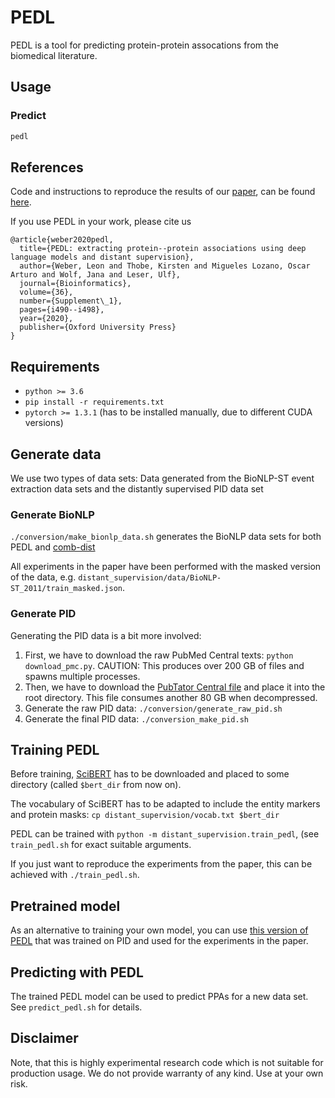 # PEDL

PEDL is a tool for predicting protein-protein assocations from the biomedical literature.


## Usage

### Predict
```bash
pedl 
```




## References
Code and instructions to reproduce the results of our [paper](https://academic.oup.com/bioinformatics/article/36/Supplement_1/i490/5870497), can be found [here](https://github.com/leonweber/pedl_ismb20).

If you use PEDL in your work, please cite us 
```
@article{weber2020pedl,
  title={PEDL: extracting protein--protein associations using deep language models and distant supervision},
  author={Weber, Leon and Thobe, Kirsten and Migueles Lozano, Oscar Arturo and Wolf, Jana and Leser, Ulf},
  journal={Bioinformatics},
  volume={36},
  number={Supplement\_1},
  pages={i490--i498},
  year={2020},
  publisher={Oxford University Press}
}
```


## Requirements
* `python >= 3.6`
* `pip install -r requirements.txt`
* `pytorch >= 1.3.1` (has to be installed manually, due to different CUDA versions)

## Generate data
We use two types of data sets: Data generated from the BioNLP-ST event extraction data sets and the distantly supervised PID data set

### Generate BioNLP
`./conversion/make_bionlp_data.sh` generates the BioNLP data sets for both PEDL and [comb-dist](https://github.com/allenai/comb_dist_direct_relex/tree/master/relex)

All experiments in the paper have been performed with the masked version of the data, e.g. `distant_supervision/data/BioNLP-ST_2011/train_masked.json`.

### Generate PID
Generating the PID data is a bit more involved:

1. First, we have to download the raw PubMed Central texts: `python download_pmc.py`. CAUTION: This produces over 200 GB of files and spawns multiple processes.
2. Then, we have to download the [PubTator Central file](ftp://ftp.ncbi.nlm.nih.gov/pub/lu/PubTatorCentral/bioconcepts2pubtatorcentral.offset.gz) and place it into the root directory. This file consumes another 80 GB when decompressed.
3. Generate the raw PID data: `./conversion/generate_raw_pid.sh`
4. Generate the final PID data: `./conversion_make_pid.sh`


## Training PEDL
Before training, [SciBERT](https://s3-us-west-2.amazonaws.com/ai2-s2-research/scibert/huggingface_pytorch/scibert_scivocab_uncased.tar) has to be downloaded and placed to some directory (called `$bert_dir` from now on). 

The vocabulary of SciBERT has to be adapted to include the entity markers and protein masks: `cp distant_supervision/vocab.txt $bert_dir`

PEDL can be trained with `python -m distant_supervision.train_pedl`, (see `train_pedl.sh` for exact suitable arguments.

If you just want to reproduce the experiments from the paper, this can be achieved with `./train_pedl.sh`.

## Pretrained model
As an alternative to training your own model, you can use [this version of PEDL](https://drive.google.com/open?id=1Toh49LDPdB8SoyRnhoO43HBC_nG4Ur3I) that was trained on PID and used for the experiments in the paper.

## Predicting with PEDL
The trained PEDL model can be used to predict PPAs for a new data set. See `predict_pedl.sh` for details.



## Disclaimer
Note, that this is highly experimental research code which is not suitable for production usage. We do not provide warranty of any kind. Use at your own risk.

